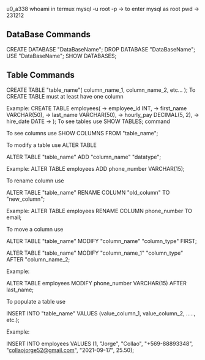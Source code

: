 
u0_a338 whoami in termux
mysql -u root -p -> to enter mysql as root
pwd -> 231212

## DataBase Commands

CREATE DATABASE "DataBaseName";
DROP DATABASE "DataBaseName";
USE "DataBaseName";
SHOW DATABASES;

## Table Commands

CREATE TABLE "table_name"(
column_name_1,
column_name_2,
etc...
);
To CREATE TABLE must at least have one column

Example:
CREATE TABLE employees(
    -> employee_id INT,
    -> first_name VARCHAR(50),
    -> last_name VARCHAR(50),
    -> hourly_pay DECIMAL(5, 2),
    -> hire_date DATE
    -> );
To see tables use SHOW TABLES; command

To see columns use SHOW COLUMNS FROM "table_name";

To modify a table use ALTER TABLE

ALTER TABLE "table_name" 
ADD "column_name" "datatype";

Example:
ALTER TABLE employees
ADD phone_number VARCHAR(15);

To rename column use

ALTER TABLE "table_name"
RENAME COLUMN "old_column" TO "new_column";

Example:
ALTER TABLE employees
RENAME COLUMN phone_number TO
email;

To move a column use

ALTER TABLE "table_name"
MODIFY "column_name" "column_type"
FIRST;

ALTER TABLE "table_name"
MODIFY "column_name_1" "column_type"
AFTER "column_name_2;

Example:

ALTER TABLE employees
MODIFY phone_number VARCHAR(15)
AFTER last_name;

To populate a table use 

INSERT INTO "table_name" VALUES
(value_column_1, value_column_2, ....., etc.);

Example:

INSERT INTO employees VALUES
(1, "Jorge", "Collao", "+569-88893348", "collaojorge52@gmail.com", "2021-09-17", 25.50);